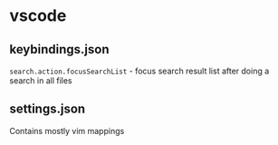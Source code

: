# vscode

## keybindings.json

`search.action.focusSearchList` - focus search result list after doing a search
in all files

## settings.json

Contains mostly vim mappings
